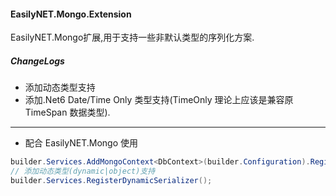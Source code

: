 #### EasilyNET.Mongo.Extension

EasilyNET.Mongo扩展,用于支持一些非默认类型的序列化方案.

##### ChangeLogs

- 添加动态类型支持
- 添加.Net6 Date/Time Only 类型支持(TimeOnly 理论上应该是兼容原 TimeSpan 数据类型).

---
- 配合 EasilyNET.Mongo 使用

```csharp
builder.Services.AddMongoContext<DbContext>(builder.Configuration).RegisterSerializer();
// 添加动态类型(dynamic|object)支持
builder.Services.RegisterDynamicSerializer();
```
